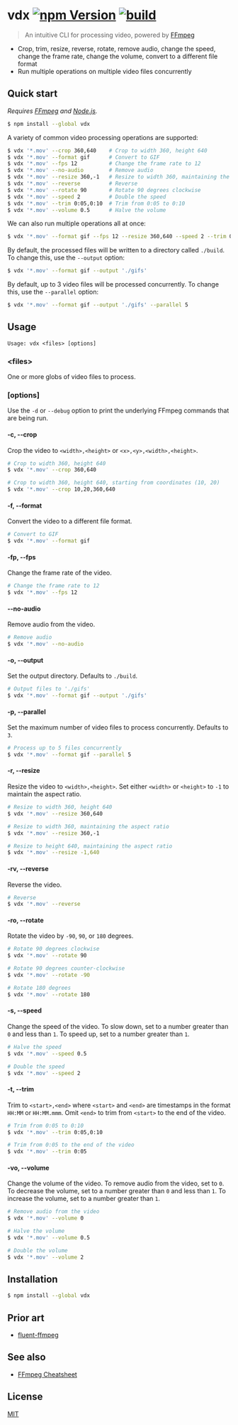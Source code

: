 # vdx [![npm Version](https://img.shields.io/npm/v/vdx?cacheSeconds=1800)](https://www.npmjs.org/package/vdx) [![build](https://github.com/yuanqing/vdx/workflows/build/badge.svg)](https://github.com/yuanqing/vdx/actions?query=workflow%3Abuild)

> An intuitive CLI for processing video, powered by [FFmpeg](https://ffmpeg.org)

- Crop, trim, resize, reverse, rotate, remove audio, change the speed, change the frame rate, change the volume, convert to a different file format
- Run multiple operations on multiple video files concurrently

## Quick start

*Requires [FFmpeg](https://ffmpeg.org) and [Node.js](https://nodejs.org).*

```sh
$ npm install --global vdx
```

A variety of common video processing operations are supported:

```sh
$ vdx '*.mov' --crop 360,640    # Crop to width 360, height 640
$ vdx '*.mov' --format gif      # Convert to GIF
$ vdx '*.mov' --fps 12          # Change the frame rate to 12
$ vdx '*.mov' --no-audio        # Remove audio
$ vdx '*.mov' --resize 360,-1   # Resize to width 360, maintaining the aspect ratio
$ vdx '*.mov' --reverse         # Reverse
$ vdx '*.mov' --rotate 90       # Rotate 90 degrees clockwise
$ vdx '*.mov' --speed 2         # Double the speed
$ vdx '*.mov' --trim 0:05,0:10  # Trim from 0:05 to 0:10
$ vdx '*.mov' --volume 0.5      # Halve the volume
```

We can also run multiple operations all at once:

```sh
$ vdx '*.mov' --format gif --fps 12 --resize 360,640 --speed 2 --trim 0:05,0:10
```

By default, the processed files will be written to a directory called `./build`. To change this, use the `--output` option:

```sh
$ vdx '*.mov' --format gif --output './gifs'
```

By default, up to 3 video files will be processed concurrently. To change this, use the `--parallel` option:

```sh
$ vdx '*.mov' --format gif --output './gifs' --parallel 5
```

## Usage

```
Usage: vdx <files> [options]
```

### &lt;files&gt;

One or more globs of video files to process.

### [options]

Use the `-d` or `--debug` option to print the underlying FFmpeg commands that are being run.

#### -c, --crop

Crop the video to `<width>,<height>` or `<x>,<y>,<width>,<height>`.

```sh
# Crop to width 360, height 640
$ vdx '*.mov' --crop 360,640

# Crop to width 360, height 640, starting from coordinates (10, 20)
$ vdx '*.mov' --crop 10,20,360,640
```

#### -f, --format

Convert the video to a different file format.

```sh
# Convert to GIF
$ vdx '*.mov' --format gif
```

#### -fp, --fps

Change the frame rate of the video.

```sh
# Change the frame rate to 12
$ vdx '*.mov' --fps 12
```

#### --no-audio

Remove audio from the video.

```sh
# Remove audio
$ vdx '*.mov' --no-audio
```

#### -o, --output

Set the output directory. Defaults to `./build`.

```sh
# Output files to './gifs'
$ vdx '*.mov' --format gif --output './gifs'
```

#### -p, --parallel

Set the maximum number of video files to process concurrently. Defaults to `3`.

```sh
# Process up to 5 files concurrently
$ vdx '*.mov' --format gif --parallel 5
```

#### -r, --resize

Resize the video to `<width>,<height>`. Set either `<width>` or `<height>` to `-1` to maintain the aspect ratio.

```sh
# Resize to width 360, height 640
$ vdx '*.mov' --resize 360,640

# Resize to width 360, maintaining the aspect ratio
$ vdx '*.mov' --resize 360,-1

# Resize to height 640, maintaining the aspect ratio
$ vdx '*.mov' --resize -1,640
```

#### -rv, --reverse

Reverse the video.

```sh
# Reverse
$ vdx '*.mov' --reverse
```

#### -ro, --rotate

Rotate the video by `-90`, `90`, or `180` degrees.

```sh
# Rotate 90 degrees clockwise
$ vdx '*.mov' --rotate 90

# Rotate 90 degrees counter-clockwise
$ vdx '*.mov' --rotate -90

# Rotate 180 degrees
$ vdx '*.mov' --rotate 180
```

#### -s, --speed

Change the speed of the video. To slow down, set to a number greater than `0` and less than `1`. To speed up, set to a number greater than `1`.

```sh
# Halve the speed
$ vdx '*.mov' --speed 0.5

# Double the speed
$ vdx '*.mov' --speed 2
```

#### -t, --trim

Trim to `<start>,<end>` where `<start>` and `<end>` are timestamps in the format `HH:MM` or `HH:MM.mmm`. Omit `<end>` to trim from `<start>` to the end of the video.

```sh
# Trim from 0:05 to 0:10
$ vdx '*.mov' --trim 0:05,0:10

# Trim from 0:05 to the end of the video
$ vdx '*.mov' --trim 0:05
```

#### -vo, --volume

Change the volume of the video. To remove audio from the video, set to `0`. To decrease the volume, set to a number greater than `0` and less than `1`. To increase the volume, set to a number greater than `1`.

```sh
# Remove audio from the video
$ vdx '*.mov' --volume 0

# Halve the volume
$ vdx '*.mov' --volume 0.5

# Double the volume
$ vdx '*.mov' --volume 2
```

## Installation

```sh
$ npm install --global vdx
```

## Prior art

- [fluent-ffmpeg](https://github.com/fluent-ffmpeg/node-fluent-ffmpeg)

## See also

- [FFmpeg Cheatsheet](https://github.com/yuanqing/ffmpeg-cheatsheet)

## License

[MIT](/LICENSE.md)
